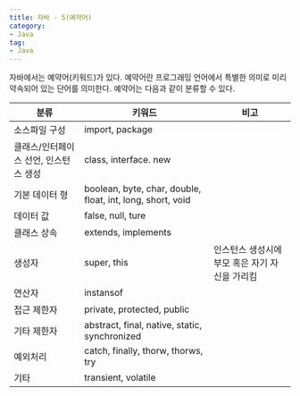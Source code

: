 ```yaml
---
title: 자바 - 5(예약어)
category:
- Java
tag:
- Java
---
```


자바에서는 예약어(키워드)가 있다. 예약어란 프로그래밍 언어에서 특별한 의미로 미리 약속되어 있는 단어를 의미한다.
예약어는 다음과 같이 분류할 수 있다.



|  분류 | 키워드 |  비고 |
| -------- | -------- | -------- |
|   소스파일 구성   | import, package      |      |
|   클래스/인터페이스 선언, 인스턴스 생성   |  class, interface. new     |      |
|   기본 데이터 형   |   boolean, byte, char, double, float, int, long, short, void   |      |
|  데이터 값    |   false, null, ture   |      |
|    클래스 상속  |   extends, implements   |      |
|  생성자    |   super, this   |   인스턴스 생성시에 부모 혹은 자기 자신을 가리킴    |
|  연산자    |   instansof   |      |
|  접근 제한자    |  private, protected, public    |      |
|  기타 제한자    |  abstract, final, native, static, synchronized    |      |
|  예외처리    |   catch, finally, thorw, thorws, try   |      |
|  기타    |    transient, volatile  |      |
